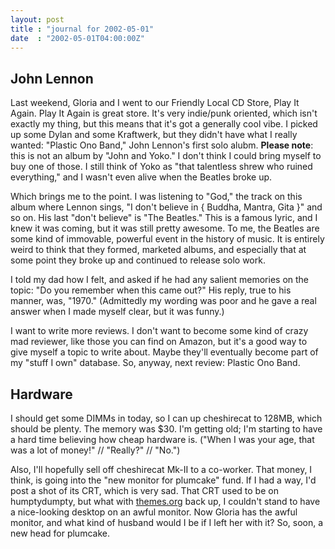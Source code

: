 ```yaml
---
layout: post
title : "journal for 2002-05-01"
date  : "2002-05-01T04:00:00Z"
---
```



## John Lennon

Last weekend, Gloria and I went to our Friendly Local CD Store, Play It Again. Play It Again is great store.  It's very indie/punk oriented, which isn't exactly my thing, but this means that it's got a generally cool vibe.  I picked up some Dylan and some Kraftwerk, but they didn't have what I really wanted: "Plastic Ono Band," John Lennon's first solo alubm.  <strong>Please note</strong>:  this is not an album by "John and Yoko."  I don't think I could bring myself to buy one of those.  I still think of Yoko as "that talentless shrew who ruined everything," and I wasn't even alive when the Beatles broke up.

Which brings me to the point.  I was listening to "God," the track on this album where Lennon sings, "I don't believe in { Buddha, Mantra, Gita }" and so on.  His last "don't believe" is "The Beatles."  This is a famous lyric, and I knew it was coming, but it was still pretty awesome.  To me, the Beatles are some kind of immovable, powerful event in the history of music.  It is entirely weird to think that they formed, marketed albums, and especially that at some point they broke up and continued to release solo work.

I told my dad how I felt, and asked if he had any salient memories on the topic: "Do you remember when this came out?"  His reply, true to his manner, was, "1970."  (Admittedly my wording was poor and he gave a real answer when I made myself clear, but it was funny.)

I want to write more reviews.  I don't want to become some kind of crazy mad reviewer, like those you can find on Amazon, but it's a good way to give myself a topic to write about.  Maybe they'll eventually become part of my "stuff I own" database.  So, anyway, next review:  Plastic Ono Band.

## Hardware

I should get some DIMMs in today, so I can up cheshirecat to 128MB, which should be plenty.  The memory was $30.  I'm getting old;  I'm starting to have a hard time believing how cheap hardware is.  ("When I was your age, that was a lot of money!" // "Really?" // "No.")

Also, I'll hopefully sell off cheshirecat Mk-II to a co-worker.  That money, I think, is going into the "new monitor for plumcake" fund.  If I had a way, I'd post a shot of its CRT, which is very sad.  That CRT used to be on humptydumpty, but what with <a href='http://themes.freshmeat.net'>themes.org</a> back up, I couldn't stand to have a nice-looking desktop on an awful monitor.  Now Gloria has the awful monitor, and what kind of husband would I be if I left her with it?  So, soon, a new head for plumcake.

